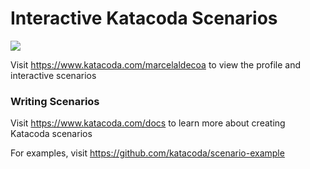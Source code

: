 # Interactive Katacoda Scenarios

[![](http://shields.katacoda.com/katacoda/marcelaldecoa/count.svg)](https://www.katacoda.com/marcelaldecoa "Get your profile on Katacoda.com")

Visit https://www.katacoda.com/marcelaldecoa to view the profile and interactive scenarios

### Writing Scenarios
Visit https://www.katacoda.com/docs to learn more about creating Katacoda scenarios

For examples, visit https://github.com/katacoda/scenario-example
